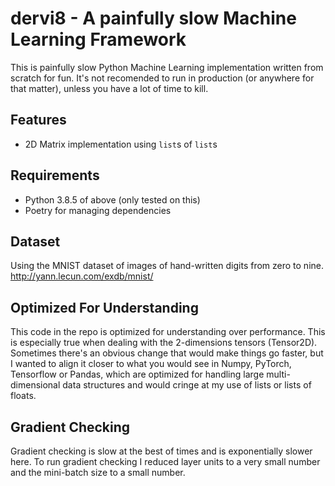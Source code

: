 # dervi8 - A painfully slow Machine Learning Framework

This is painfully slow Python Machine Learning implementation written from scratch for fun. It's not recomended to run
in production (or anywhere for that matter), unless you have a lot of time to kill.

## Features

* 2D Matrix implementation using `list`s of `list`s

## Requirements

* Python 3.8.5 of above (only tested on this)
* Poetry for managing dependencies

## Dataset

Using the MNIST dataset of images of hand-written digits from zero to nine.
http://yann.lecun.com/exdb/mnist/

## Optimized For Understanding

This code in the repo is optimized for understanding over performance. This is especially true when dealing with the
2-dimensions tensors (Tensor2D). Sometimes there's an obvious change that would make things go faster, but I wanted to
align it closer to what you would see in Numpy, PyTorch, Tensorflow or Pandas, which are optimized for handling large
multi-dimensional data structures and would cringe at my use of lists or lists of floats.

## Gradient Checking

Gradient checking is slow at the best of times and is exponentially slower here. To run gradient checking I reduced
layer units to a very small number and the mini-batch size to a small number.
